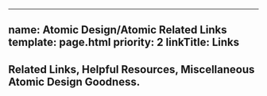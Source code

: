 ---
name: Atomic Design/Atomic Related Links
template: page.html
priority: 2
linkTitle: Links
----------------

## Related Links, Helpful Resources, Miscellaneous Atomic Design Goodness.
